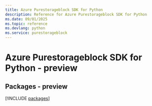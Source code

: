 ```yaml
---
title: Azure Purestorageblock SDK for Python
description: Reference for Azure Purestorageblock SDK for Python
ms.date: 09/01/2025
ms.topic: reference
ms.devlang: python
ms.service: purestorageblock
---
```

# Azure Purestorageblock SDK for Python - preview
## Packages - preview
[!INCLUDE [packages](purestorageblock-index.md)]
